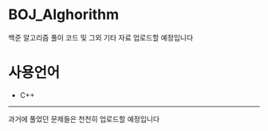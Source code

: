 # BOJ_Alghorithm
백준 알고리즘 풀이 코드 및 그외 기타 자료 업로드할 예정입니다

# 사용언어
- C++

---

과거에 풀었던 문제들은 천천히 업로드할 예정입니다
